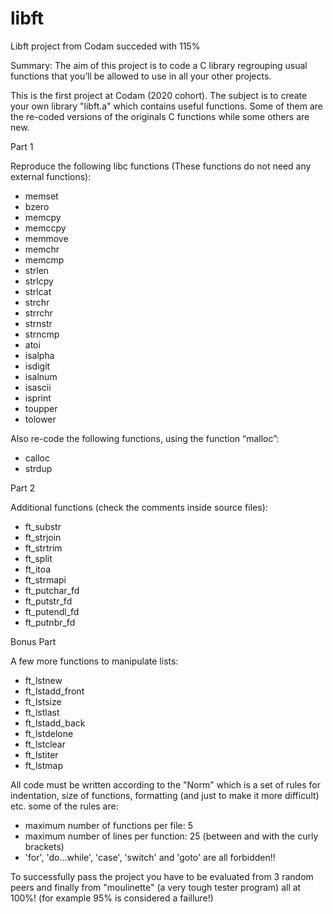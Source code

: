 # libft

Libft project from Codam
succeded with 115%


Summary: The aim of this project is to code a C library regrouping usual functions that
you’ll be allowed to use in all your other projects.

This is the first project at Codam (2020 cohort). The subject is to create your own library "libft.a" which contains useful functions.
Some of them are the re-coded versions of the originals C functions while some others are new. 

Part 1

Reproduce the following libc functions (These functions do not need any external functions):
- memset
- bzero
- memcpy
- memccpy
- memmove
- memchr
- memcmp
- strlen
- strlcpy
- strlcat
- strchr
- strrchr
- strnstr
- strncmp
- atoi
- isalpha
- isdigit
- isalnum
- isascii
- isprint
- toupper
- tolower

Also re-code the following functions, using the function “malloc”:
- calloc
- strdup

Part 2

Additional functions (check the comments inside source files):
- ft_substr
- ft_strjoin
- ft_strtrim
- ft_split
- ft_itoa
- ft_strmapi
- ft_putchar_fd
- ft_putstr_fd
- ft_putendl_fd
- ft_putnbr_fd

Bonus Part

A few more functions to manipulate lists:
- ft_lstnew
- ft_lstadd_front
- ft_lstsize
- ft_lstlast
- ft_lstadd_back
- ft_lstdelone
- ft_lstclear
- ft_lstiter
- ft_lstmap

All code must be written according to the "Norm" which is a set of rules for indentation, size of functions, formatting (and just to make it more difficult) etc.
some of the rules are:
- maximum number of functions per file: 5
- maximum number of lines per function: 25 (between and with the curly brackets)
- 'for', 'do...while', 'case', 'switch' and 'goto' are all forbidden!! 

To successfully pass the project you have to be evaluated from 3 random peers and finally from "moulinette" (a very tough tester program) all at 100%! 
(for example 95% is considered a faillure!)
